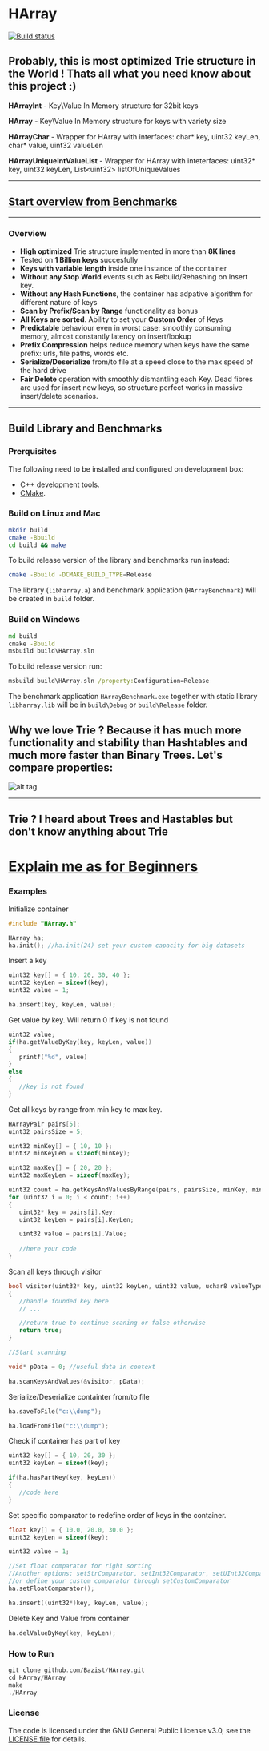 # HArray

[![Build status](https://img.shields.io/github/workflow/status/Bazist/HArray/CMake%20Build%20Matrix?style=plastic)](https://img.shields.io/github/workflow/status/Bazist/HArray/CMake%20Build%20Matrix?style=plastic)

## Probably, this is most optimized Trie structure in the World ! Thats all what you need know about this project :)

**HArrayInt** - Key\Value In Memory structure for 32bit keys

**HArray** - Key\Value In Memory structure for keys with variety size

**HArrayChar** - Wrapper for HArray with interfaces: char* key, uint32 keyLen, char* value, uint32 valueLen

**HArrayUniqueIntValueList** - Wrapper for HArray with inteterfaces: uint32* key, uint32 keyLen, List\<uint32\>  listOfUniqueValues

------------------

## [Start overview from Benchmarks](https://github.com/Bazist/HArray/blob/master/Benchmarks.md)

------------------
### Overview

- **High optimized** Trie structure implemented in more than **8K lines**
- Tested on **1 Billion keys** succesfully
- **Keys with variable length** inside one instance of the container
- **Without any Stop World** events such as Rebuild/Rehashing on Insert key.
- **Without any Hash Functions**, the container has adpative algorithm for different nature of keys
- **Scan by Prefix/Scan by Range** functionality as bonus
- **All Keys are sorted**. Ability to set your **Custom Order** of Keys 
- **Predictable** behaviour even in worst case: smoothly consuming memory, almost constantly latency on insert/lookup
- **Prefix Compression** helps reduce memory when keys have the same prefix: urls, file paths, words etc.
- **Serialize/Deserialize** from/to file at a speed close to the max speed of the hard drive
- **Fair Delete** operation with smoothly dismantling each Key. 
  Dead fibres are used for insert new keys, so structure perfect works in massive insert/delete scenarios.

------------------

## Build Library and Benchmarks

### Prerquisites

The following need to be installed and configured on development box:

- C++ development tools.
- [CMake](https://cmake.org/).

### Build on Linux and Mac

```bash
mkdir build
cmake -Bbuild
cd build && make
```

To build release version of the library and benchmarks run instead:

```bash
cmake -Bbuild -DCMAKE_BUILD_TYPE=Release
```

The library (`libharray.a`) and benchmark application (`HArrayBenchmark`) will be created in `build` folder.

### Build on Windows

```cmd
md build
cmake -Bbuild
msbuild build\HArray.sln
```

To build release version run:

```cmd
msbuild build\HArray.sln /property:Configuration=Release
```

The benchmark application `HArrayBenchmark.exe` together with static library `libharray.lib` will be in `build\Debug` or `build\Release` folder.

## Why we love Trie ? Because it has much more functionality and stability than Hashtables and much more faster than Binary Trees. Let's compare properties:

![alt tag](https://raw.githubusercontent.com/Bazist/HArray/master/Images/functionality2.png)

------------------

## Trie ? I heard about Trees and Hastables but don't know anything about Trie
# [Explain me as for Beginners](https://github.com/Bazist/HArray/blob/master/Trie_for_beginners.md)

### Examples

Initialize container

```c++
#include "HArray.h"

HArray ha;
ha.init(); //ha.init(24) set your custom capacity for big datasets
```
Insert a key

```c++
uint32 key[] = { 10, 20, 30, 40 };
uint32 keyLen = sizeof(key);
uint32 value = 1;

ha.insert(key, keyLen, value);
```

Get value by key. Will return 0 if key is not found

```c++
uint32 value;
if(ha.getValueByKey(key, keyLen, value))
{
   printf("%d", value)
}
else
{
   //key is not found
}
```

Get all keys by range from min key to max key. 

```c++
HArrayPair pairs[5];
uint32 pairsSize = 5;

uint32 minKey[] = { 10, 10 };
uint32 minKeyLen = sizeof(minKey);

uint32 maxKey[] = { 20, 20 };
uint32 maxKeyLen = sizeof(maxKey);

uint32 count = ha.getKeysAndValuesByRange(pairs, pairsSize, minKey, minKeyLen, maxKey, maxKeyLen);
for (uint32 i = 0; i < count; i++)
{
   uint32* key = pairs[i].Key;
   uint32 keyLen = pairs[i].KeyLen;

   uint32 value = pairs[i].Value;
   
   //here your code
}
```

Scan all keys through visitor

```c++
bool visitor(uint32* key, uint32 keyLen, uint32 value, uchar8 valueType, void* pData)
{
   //handle founded key here
   // ...

   //return true to continue scaning or false otherwise
   return true;
}

//Start scanning

void* pData = 0; //useful data in context

ha.scanKeysAndValues(&visitor, pData);
```

Serialize/Deserialize containter from/to file

```c++
ha.saveToFile("c:\\dump");

ha.loadFromFile("c:\\dump");
```

Check if container has part of key

```c++
uint32 key[] = { 10, 20, 30 };
uint32 keyLen = sizeof(key);

if(ha.hasPartKey(key, keyLen))
{
   //code here
}
```

Set specific comparator to redefine order of keys in the container.

```c++
float key[] = { 10.0, 20.0, 30.0 };
uint32 keyLen = sizeof(key);

uint32 value = 1;

//Set float comparator for right sorting
//Another options: setStrComparator, setInt32Comparator, setUInt32Comparator 
//or define your custom comparator through setCustomComparator
ha.setFloatComparator();

ha.insert((uint32*)key, keyLen, value);

```

Delete Key and Value from container

```c++
ha.delValueByKey(key, keyLen);
```

### How to Run

```c++
git clone github.com/Bazist/HArray.git
cd HArray/HArray
make
./HArray
```

### License

The code is licensed under the GNU General Public License v3.0, see the [LICENSE file](LICENSE) for details.
